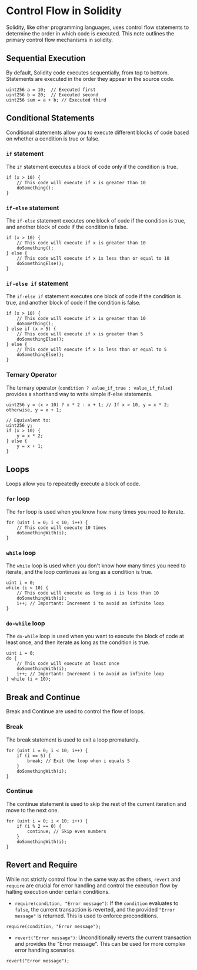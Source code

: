 # Control Flow in Solidity
Solidity, like other programming languages, uses control flow statements to determine the order in which code is executed.  This note outlines the primary control flow mechanisms in solidity.

## Sequential Execution
By default, Solidity code executes sequentially, from top to bottom.  Statements are executed in the order they appear in the source code.
```solidity
uint256 a = 10;  // Executed first
uint256 b = 20;  // Executed second
uint256 sum = a + b; // Executed third
```

## Conditional Statements
Conditional statements allow you to execute different blocks of code based on whether a condition is true or false.

### `if` statement
The `if` statement executes a block of code only if the condition is true.

```solidity
if (x > 10) {
    // This code will execute if x is greater than 10
    doSomething();
}
```

### `if-else` statement
The `if-else` statement executes one block of code if the condition is true, and another block of code if the condition is false.

```solidity
if (x > 10) {
    // This code will execute if x is greater than 10
    doSomething();
} else {
    // This code will execute if x is less than or equal to 10
    doSomethingElse();
}
```

### `if-else if` statement
The `if-else if` statement executes one block of code if the condition is true, and another block of code if the condition is false.

```solidity
if (x > 10) {
    // This code will execute if x is greater than 10
    doSomething();
} else if (x > 5) {
    // This code will execute if x is greater than 5
    doSomethingElse();
} else {
    // This code will execute if x is less than or equal to 5
    doSomethingElse();
}
```

### Ternary Operator
The ternary operator (`condition ? value_if_true : value_if_false`) provides a shorthand way to write simple if-else statements.

```solidity
uint256 y = (x > 10) ? x * 2 : x + 1; // If x > 10, y = x * 2; otherwise, y = x + 1;

// Equivalent to:
uint256 y;
if (x > 10) {
    y = x * 2;
} else {
    y = x + 1;
}
```

## Loops
Loops allow you to repeatedly execute a block of code.

### `for` loop
The `for` loop is used when you know how many times you need to iterate.

```solidity
for (uint i = 0; i < 10; i++) {
    // This code will execute 10 times
    doSomethingWith(i);
}
```

### `while` loop
The `while` loop is used when you don't know how many times you need to iterate, and the loop continues as long as a condition is true.

```solidity
uint i = 0;
while (i < 10) {
    // This code will execute as long as i is less than 10
    doSomethingWith(i);
    i++; // Important: Increment i to avoid an infinite loop
}
```

### `do-while` loop
The `do-while` loop is used when you want to execute the block of code at least once, and then iterate as long as the condition is true.

```solidity
uint i = 0;
do {
    // This code will execute at least once
    doSomethingWith(i);
    i++; // Important: Increment i to avoid an infinite loop
} while (i < 10);
```

## Break and Continue
Break and Continue are used to control the flow of loops.

### Break
The break statement is used to exit a loop prematurely.

```solidity
for (uint i = 0; i < 10; i++) {
    if (i == 5) {
        break; // Exit the loop when i equals 5
    }
    doSomethingWith(i);
}
```

### Continue
The continue statement is used to skip the rest of the current iteration and move to the next one.

```solidity
for (uint i = 0; i < 10; i++) {
    if (i % 2 == 0) {
        continue; // Skip even numbers
    }
    doSomethingWith(i);
}
```

## Revert and Require
While not strictly control flow in the same way as the others, `revert` and `require` are crucial for error handling and control the execution flow by halting execution under certain conditions.

- `require(condition, "Error message")`:  If the `condition` evaluates to `false`, the current transaction is reverted, and the provided `"Error message"` is returned.  This is used to enforce preconditions.
```solidity
require(condition, "Error message");
```
- `revert("Error message")`:  Unconditionally reverts the current transaction and provides the "Error message".  This can be used for more complex error handling scenarios.
```solidity
revert("Error message");
```
